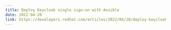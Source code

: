 ```yaml
---
title: Deploy Keycloak single sign-on with Ansible
date: 2022-04-20
link: https://developers.redhat.com/articles/2022/04/20/deploy-keycloak-single-sign-ansible
---
```

